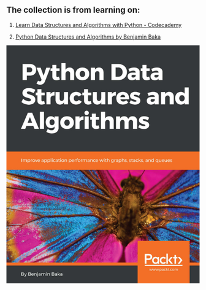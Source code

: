 ## **The collection is from learning on:**
1. [Learn Data Structures and Algorithms with Python - Codecademy](https://www.codecademy.com/learn/learn-data-structures-and-algorithms-with-python)

2. [Python Data Structures and Algorithms by Benjamin Baka](https://www.google.fi/books/edition/_/oHc5DwAAQBAJ?hl=vi&gbpv=0)


![cover_image_large](./cover_image_large.jpg)
